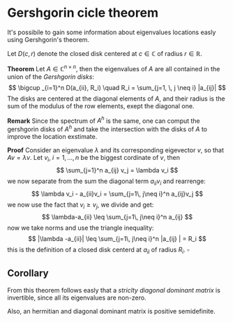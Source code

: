 # Gershgorin cicle theorem

It's possibile to gain some information about eigenvalues locations easly using Gershgorin's theorem.

Let $D(c,r)$ denote the closed disk centered at $c \in \mathbb{C}$ of radius $r\in \mathbb{R}$.  

**Theorem** Let $A \in \mathbb{C}^{n\times n}$, then the eigenvalues of $A$ are all contained in the union of the _Gershgorin disks_:
$$
\bigcup _{i=1}^n D(a_{ii}, R_i) \quad R_i = \sum_{j=1, \, j \neq i} |a_{ij}|
$$
The disks are centered at the diagonal elements of $A$, and their radius is the sum of the modulus of the row elements, exept the diagonal one. 

**Remark** Since the spectrum of $A^h$ is the same, one can comput the gershgorin disks of $A^h$ and take the intersection with the disks of $A$ to improve the location exstimate.

**Proof** Consider an eigenvalue $\lambda$ and its corresponding eigevector $v$, so that $Av = \lambda v$. 
Let $v_i$, $i = 1,\dots,n$ be the biggest cordinate of $v$, then
$$
\sum_{j=1}^n a_{ij} v_j = \lambda v_i
$$
we now separate from the sum the diagonal term $a_{ii}v_i$ and rearrenge:
$$
\lambda v_i - a_{ii}v_i = \sum_{j=1\, j\neq i}^n a_{ij}v_j 
$$
we now use the fact that $v_i \geq v_j$, we divide and get:
$$
\lambda-a_{ii} \leq \sum_{j=1\, j\neq i}^n a_{ij} 
$$
now we take norms and use the triangle inequality:
$$
|\lambda -a_{ii}| \leq \sum_{j=1\, j\neq i}^n |a_{ij} | = R_i
$$
this is the definition of a closed disk centerd at $a_{ii}$ of radius $R_i$. $\square$

## Corollary

From this theorem follows easly that a _striclty diagonal dominant matrix_ is invertible, since all its eigenvalues are non-zero.

Also, an hermitian and diagonal dominant matrix is positive semidefinite.
